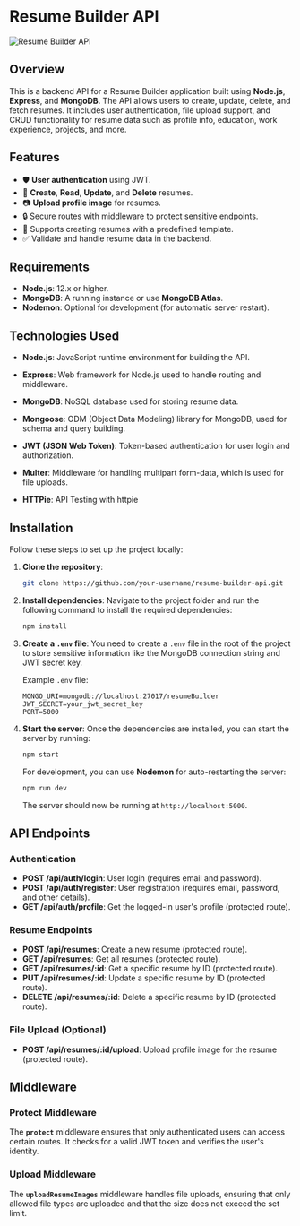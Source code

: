 <!--
 Copyright 2025 fortu
 
 Licensed under the Apache License, Version 2.0 (the "License");
 you may not use this file except in compliance with the License.
 You may obtain a copy of the License at
 
     https://www.apache.org/licenses/LICENSE-2.0
 
 Unless required by applicable law or agreed to in writing, software
 distributed under the License is distributed on an "AS IS" BASIS,
 WITHOUT WARRANTIES OR CONDITIONS OF ANY KIND, either express or implied.
 See the License for the specific language governing permissions and
 limitations under the License.
-->

# Resume Builder API

![Resume Builder API](https://img.icons8.com/ios-filled/50/000000/resume.png)

## Overview

This is a backend API for a Resume Builder application built using **Node.js**, **Express**, and **MongoDB**. The API allows users to create, update, delete, and fetch resumes. It includes user authentication, file upload support, and CRUD functionality for resume data such as profile info, education, work experience, projects, and more.

## Features

- 🛡️ **User authentication** using JWT.
- 📝 **Create**, **Read**, **Update**, and **Delete** resumes.
- 📷 **Upload profile image** for resumes.
- 🔒 Secure routes with middleware to protect sensitive endpoints.
- 🎨 Supports creating resumes with a predefined template.
- ✅ Validate and handle resume data in the backend.

## Requirements

- **Node.js**: 12.x or higher.
- **MongoDB**: A running instance or use **MongoDB Atlas**.
- **Nodemon**: Optional for development (for automatic server restart).

## Technologies Used

- **Node.js**: JavaScript runtime environment for building the API.
- **Express**: Web framework for Node.js used to handle routing and middleware.
- **MongoDB**: NoSQL database used for storing resume data.
- **Mongoose**: ODM (Object Data Modeling) library for MongoDB, used for schema and query building.
- **JWT (JSON Web Token)**: Token-based authentication for user login and authorization.
- **Multer**: Middleware for handling multipart form-data, which is used for file uploads.

- **HTTPie**: API Testing with httpie

## Installation

Follow these steps to set up the project locally:

1. **Clone the repository**:
    ```bash
    git clone https://github.com/your-username/resume-builder-api.git
    ```

2. **Install dependencies**:
    Navigate to the project folder and run the following command to install the required dependencies:
    ```bash
    npm install
    ```

3. **Create a `.env` file**:
    You need to create a `.env` file in the root of the project to store sensitive information like the MongoDB connection string and JWT secret key.

    Example `.env` file:
    ```env
    MONGO_URI=mongodb://localhost:27017/resumeBuilder
    JWT_SECRET=your_jwt_secret_key
    PORT=5000
    ```

4. **Start the server**:
    Once the dependencies are installed, you can start the server by running:
    ```bash
    npm start
    ```

    For development, you can use **Nodemon** for auto-restarting the server:
    ```bash
    npm run dev
    ```

    The server should now be running at `http://localhost:5000`.

## API Endpoints

### Authentication

- **POST /api/auth/login**: User login (requires email and password).
- **POST /api/auth/register**: User registration (requires email, password, and other details).
- **GET /api/auth/profile**: Get the logged-in user's profile (protected route).

### Resume Endpoints

- **POST /api/resumes**: Create a new resume (protected route).
- **GET /api/resumes**: Get all resumes (protected route).
- **GET /api/resumes/:id**: Get a specific resume by ID (protected route).
- **PUT /api/resumes/:id**: Update a specific resume by ID (protected route).
- **DELETE /api/resumes/:id**: Delete a specific resume by ID (protected route).

### File Upload (Optional)

- **POST /api/resumes/:id/upload**: Upload profile image for the resume (protected route).

## Middleware

### Protect Middleware

The **`protect`** middleware ensures that only authenticated users can access certain routes. It checks for a valid JWT token and verifies the user's identity.

### Upload Middleware

The **`uploadResumeImages`** middleware handles file uploads, ensuring that only allowed file types are uploaded and that the size does not exceed the set limit.

